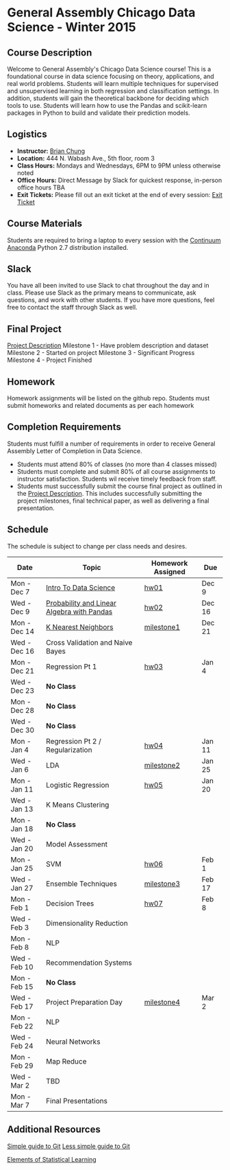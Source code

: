 # General Assembly Chicago Data Science - Winter 2015

## Course Description
Welcome to General Assembly's Chicago Data Science course! This is a foundational course in data science focusing on theory, applications, and real world problems. Students will learn multiple techniques for supervised and unsupervised learning in both regression and classification settings. In addition, students will gain the theoretical backbone for deciding which tools to use. Students will learn how to use the Pandas and scikit-learn packages in Python to build and validate their prediction models.


## Logistics
* **Instructor:** [Brian Chung](mailto:bpchung2@gmail.com)
* **Location:** 444 N. Wabash Ave., 5th floor, room 3
* **Class Hours:** Mondays and Wednesdays, 6PM to 9PM unless otherwise noted
* **Office Hours:** Direct Message by Slack for quickest response, in-person office hours TBA
* **Exit Tickets:** Please fill out an exit ticket at the end of every session: [Exit Ticket](https://docs.google.com/forms/d/1REdQ7NfMqwOnVqH192eO_vugZz1jlyZP8UZmBkMyO4s/viewform )

## Course Materials
Students are required to bring a laptop to every session with the [Continuum Anaconda](https://www.continuum.io/downloads) Python 2.7 distribution installed.


## Slack
You have all been invited to use Slack to chat throughout the day and in class. Please use Slack as the primary means to communicate, ask questions, and work with other students. If you have more questions, feel free to contact the staff through Slack as well.


## Final Project
[Project Description](extra/project.md)
Milestone 1 - Have problem description and dataset
Milestone 2 - Started on project
Milestone 3 - Significant Progress
Milestone 4 - Project Finished


## Homework
Homework assignments will be listed on the github repo. Students must submit homeworks and related documents as per each homework 


## Completion Requirements
Students must fulfill a number of requirements in order to receive General Assembly Letter of Completion in Data Science.
* Students must attend 80% of classes (no more than 4 classes missed)
* Students must complete and submit 80% of all course assignments to instructor satisfaction. Students wil receive timely feedback from staff.
* Students must successfully submit the course final project as outlined in the [Project Description](extra/project.md). This includes successfully submitting the project milestones, final technical paper, as well as delivering a final presentation.



## Schedule
The schedule is subject to change per class needs and desires.

| **Date**     | **Topic**                                               | **Homework Assigned**          | **Due** |
|--------------|---------------------------------------------------------|--------------------------------|---------|
| Mon - Dec 7  | [Intro To Data Science](01_intro)                       | [hw01](01_intro/hw_01.md)      | Dec 9   |
| Wed - Dec 9  | [Probability and Linear Algebra with Pandas](02_pandas) | [hw02](02_pandas/hw_02.md)     | Dec 16  |
| Mon - Dec 14 | [K Nearest Neighbors](03_knn)                           | [milestone1](extra/project.md) | Dec 21  |     
| Wed - Dec 16 | Cross Validation and Naive Bayes                        |                                |         | 
| Mon - Dec 21 | Regression Pt 1                                         | [hw03](05_linear_pt1/hw_03.md) | Jan 4   |
| Wed - Dec 23 | **No Class**                                            |                                |         |
| Mon - Dec 28 | **No Class**                                            |                                |         |
| Wed - Dec 30 | **No Class**                                            |                                |         |
| Mon - Jan 4  | Regression Pt 2 / Regularization                        | [hw04](06_linear_pt2/hw_04.md) | Jan 11  |
| Wed - Jan 6  | LDA                                                     | [milestone2](extra/project.md) | Jan 25  | 
| Mon - Jan 11 | Logistic Regression                                     | [hw05](08_logistic/hw_05.md)   | Jan 20  |
| Wed - Jan 13 | K Means Clustering                                      |                                |         |
| Mon - Jan 18 | **No Class**                                            |                                |         |
| Wed - Jan 20 | Model Assessment                                        |                                |         |
| Mon - Jan 25 | SVM                                                     | [hw06](11_svm/hw_06.md)        | Feb 1   |
| Wed - Jan 27 | Ensemble Techniques                                     | [milestone3](extra/project.md) | Feb 17  |
| Mon - Feb 1  | Decision Trees                                          | [hw07](13_decision/hw_07.md)   | Feb 8   |
| Wed - Feb 3  | Dimensionality Reduction                                |                                |         |
| Mon - Feb 8  | NLP                                                     |                                |         |
| Wed - Feb 10 | Recommendation Systems                                  |                                |         |
| Mon - Feb 15 | **No Class**                                            |                                |         |
| Wed - Feb 17 | Project Preparation Day                                 | [milestone4](extra/project.md) | Mar 2   |
| Mon - Feb 22 | NLP                                                     |                                |         |
| Wed - Feb 24 | Neural Networks                                         |                                |         |
| Mon - Feb 29 | Map Reduce                                              |                                |         |
| Wed - Mar 2  | TBD                                                     |                                |         |
| Mon - Mar 7  | Final Presentations                                     |                                |         |

## Additional Resources
[Simple guide to Git](http://rogerdudler.github.io/git-guide/)
[Less simple guide to Git](https://www.atlassian.com/git/tutorials)

[Elements of Statistical Learning](http://statweb.stanford.edu/~tibs/ElemStatLearn/)



